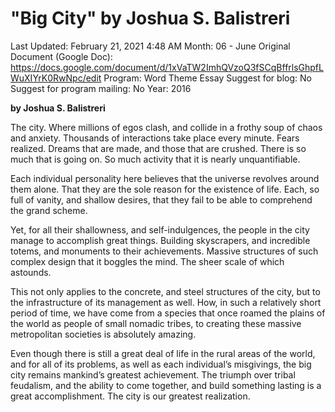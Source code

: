 # "Big City" by Joshua S. Balistreri

Last Updated: February 21, 2021 4:48 AM
Month: 06 - June
Original Document (Google Doc): https://docs.google.com/document/d/1xVaTW2ImhQVzoQ3fSCqBffrlsGhpfLWuXIYrK0RwNpc/edit
Program: Word Theme Essay
Suggest for blog: No
Suggest for program mailing: No
Year: 2016

**by Joshua S. Balistreri**

The city. Where millions of egos clash, and collide in a frothy soup of chaos and anxiety. Thousands of interactions take place every minute. Fears realized. Dreams that are made, and those that are crushed. There is so much that is going on. So much activity that it is nearly unquantifiable.

Each individual personality here believes that the universe revolves around them alone. That they are the sole reason for the existence of life. Each, so full of vanity, and shallow desires, that they fail to be able to comprehend the grand scheme.

Yet, for all their shallowness, and self-indulgences, the people in the city manage to accomplish great things. Building skyscrapers, and incredible totems, and monuments to their achievements. Massive structures of such complex design that it boggles the mind. The sheer scale of which astounds.

This not only applies to the concrete, and steel structures of the city, but to the infrastructure of its management as well. How, in such a relatively short period of time, we have come from a species that once roamed the plains of the world as people of small nomadic tribes, to creating these massive metropolitan societies is absolutely amazing.

Even though there is still a great deal of life in the rural areas of the world, and for all of its problems, as well as each individual’s misgivings, the big city remains mankind’s greatest achievement. The triumph over tribal feudalism, and the ability to come together, and build something lasting is a great accomplishment. The city is our greatest realization.